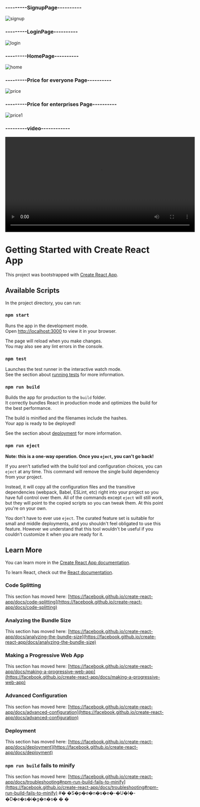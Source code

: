 <h3>---------SignupPage----------</h3>
<img src="https://github.com/manojodela/React-Spense-UI-Designs/blob/main/UI-screenshot/sigup.png" alt="signup" />
<h3>---------LoginPage----------</h3>
<img src="https://github.com/manojodela/React-Spense-UI-Designs/blob/main/UI-screenshot/login.png" alt="login" />
<h3>---------HomePage----------</h3>
<img src="https://github.com/manojodela/React-Spense-UI-Designs/blob/main/UI-screenshot/home.png" alt="home" />
<h3>---------Price for everyone Page----------</h3>
<img src="https://github.com/manojodela/React-Spense-UI-Designs/blob/main/UI-screenshot/price.png" alt="price" />
<h3>---------Price for enterprises Page----------</h3>
<img src="https://github.com/manojodela/React-Spense-UI-Designs/blob/main/UI-screenshot/price1.png" alt="price1" />
<h3>---------video------------</h3>
<video width="600" controls>
  <source src="https://github.com/manojodela/React-Spense-UI-Designs/blob/main/UI-screenshot/screen.mp4" type="video/mp4">
</video>












# Getting Started with Create React App

This project was bootstrapped with [Create React App](https://github.com/facebook/create-react-app).

## Available Scripts

In the project directory, you can run:

### `npm start`

Runs the app in the development mode.\
Open [http://localhost:3000](http://localhost:3000) to view it in your browser.

The page will reload when you make changes.\
You may also see any lint errors in the console.

### `npm test`

Launches the test runner in the interactive watch mode.\
See the section about [running tests](https://facebook.github.io/create-react-app/docs/running-tests) for more information.

### `npm run build`

Builds the app for production to the `build` folder.\
It correctly bundles React in production mode and optimizes the build for the best performance.

The build is minified and the filenames include the hashes.\
Your app is ready to be deployed!

See the section about [deployment](https://facebook.github.io/create-react-app/docs/deployment) for more information.

### `npm run eject`

**Note: this is a one-way operation. Once you `eject`, you can't go back!**

If you aren't satisfied with the build tool and configuration choices, you can `eject` at any time. This command will remove the single build dependency from your project.

Instead, it will copy all the configuration files and the transitive dependencies (webpack, Babel, ESLint, etc) right into your project so you have full control over them. All of the commands except `eject` will still work, but they will point to the copied scripts so you can tweak them. At this point you're on your own.

You don't have to ever use `eject`. The curated feature set is suitable for small and middle deployments, and you shouldn't feel obligated to use this feature. However we understand that this tool wouldn't be useful if you couldn't customize it when you are ready for it.

## Learn More

You can learn more in the [Create React App documentation](https://facebook.github.io/create-react-app/docs/getting-started).

To learn React, check out the [React documentation](https://reactjs.org/).

### Code Splitting

This section has moved here: [https://facebook.github.io/create-react-app/docs/code-splitting](https://facebook.github.io/create-react-app/docs/code-splitting)

### Analyzing the Bundle Size

This section has moved here: [https://facebook.github.io/create-react-app/docs/analyzing-the-bundle-size](https://facebook.github.io/create-react-app/docs/analyzing-the-bundle-size)

### Making a Progressive Web App

This section has moved here: [https://facebook.github.io/create-react-app/docs/making-a-progressive-web-app](https://facebook.github.io/create-react-app/docs/making-a-progressive-web-app)

### Advanced Configuration

This section has moved here: [https://facebook.github.io/create-react-app/docs/advanced-configuration](https://facebook.github.io/create-react-app/docs/advanced-configuration)

### Deployment

This section has moved here: [https://facebook.github.io/create-react-app/docs/deployment](https://facebook.github.io/create-react-app/docs/deployment)

### `npm run build` fails to minify

This section has moved here: [https://facebook.github.io/create-react-app/docs/troubleshooting#npm-run-build-fails-to-minify](https://facebook.github.io/create-react-app/docs/troubleshooting#npm-run-build-fails-to-minify)
#� �S�p�e�n�s�e�-�U�I�-�D�e�s�i�g�n�s�
�
�
